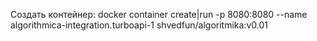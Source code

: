 Создать контейнер:
docker container create|run -p 8080:8080 --name algorithmica-integration.turboapi-1 shvedfun/algoritmika:v0.01
